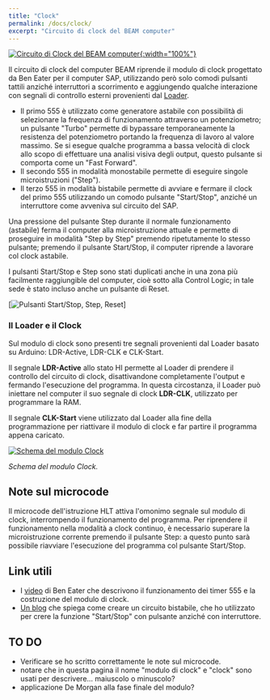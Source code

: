 ```yaml
---
title: "Clock"
permalink: /docs/clock/
excerpt: "Circuito di clock del BEAM computer"
---
```

[![Circuito di Clock del BEAM computer](../../assets/clock/15-beam-clock.png "Circuito di Clock del BEAM computer"){:width="100%"}](../../assets/clock/15-beam-clock.png)

Il circuito di clock del computer BEAM riprende il modulo di clock progettato da Ben Eater per il computer SAP, utilizzando però solo comodi pulsanti tattili anziché interruttori a scorrimento e aggiungendo qualche interazione con segnali di controllo esterni provenienti dal [Loader](../loader).

- Il primo 555 è utilizzato come generatore astabile con possibilità di selezionare la frequenza di funzionamento attraverso un potenziometro; un pulsante "Turbo" permette di bypassare temporaneamente la resistenza del potenziometro portando la frequenza di lavoro al valore massimo. Se si esegue qualche programma a bassa velocità di clock allo scopo di effettuare una analisi visiva degli output, questo pulsante si comporta come un "Fast Forward".
- Il secondo 555 in modalità monostabile permette di eseguire singole microistruzioni ("Step").
- Il terzo 555 in modalità bistabile permette di avviare e fermare il clock del primo 555 utilizzando un comodo pulsante "Start/Stop", anziché un interruttore come avveniva sul circuito del SAP.

Una pressione del pulsante Step durante il normale funzionamento (astabile) ferma il computer alla microistruzione attuale e permette di proseguire in modalità "Step by Step" premendo ripetutamente lo stesso pulsante; premendo il pulsante Start/Stop, il computer riprende a lavorare col clock astabile.

I pulsanti Start/Stop e Step sono stati duplicati anche in una zona più facilmente raggiungible del computer, cioè sotto alla Control Logic; in tale sede è stato incluso anche un pulsante di Reset.

[![Pulsanti Start/Stop, Step, Reset](../../assets/clock/15-run-step-reset.png "Pulsanti Start/Stop, Step, Reset")]

### Il Loader e il Clock

Sul modulo di clock sono presenti tre segnali provenienti dal Loader basato su Arduino: LDR-Active, LDR-CLK e CLK-Start.

Il segnale **LDR-Active** allo stato HI permette al Loader di  prendere il controllo del circuito di clock, disattivandone completamente l'output e fermando l'esecuzione del programma. In questa circostanza, il Loader può iniettare nel computer il suo segnale di clock **LDR-CLK**, utilizzato per programmare la RAM.

Il segnale **CLK-Start** viene utilizzato dal Loader alla fine della programmazione per riattivare il modulo di clock e far partire il programma appena caricato.

[![Schema del modulo Clock](../../assets/clock/15-clock-schema.png "Schema del modulo Clock")](../../assets/clock/15-clock-schema.png)

*Schema del modulo Clock.*

## Note sul microcode

Il microcode dell'istruzione HLT attiva l'omonimo segnale sul modulo di clock, interrompendo il funzionamento del programma. Per riprendere il funzionamento nella modalità a clock continuo, è necessario superare la microistruzione corrente premendo il pulsante Step: a questo punto sarà possibile riavviare l'esecuzione del programma col pulsante Start/Stop.

## Link utili

- I <a href="https://eater.net/8bit/clock" target="_blank">video</a> di Ben Eater che descrivono il funzionamento dei timer 555 e la costruzione del modulo di clock.
- <a href="https://todbot.com/blog/2010/01/02/momentary-button-as-onoff-toggle-using-555/" target="_blank">Un blog</a> che spiega come creare un circuito bistabile, che ho utilizzato per crere la funzione "Start/Stop" con pulsante anziché con interruttore.

## TO DO

- Verificare se ho scritto correttamente le note sul microcode.
- notare che in questa pagina il nome "modulo di clock" e "clock" sono usati per descrivere... maiuscolo o minuscolo?
- applicazione De Morgan alla fase finale del modulo?
